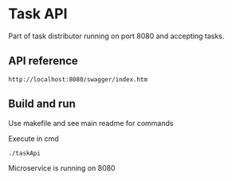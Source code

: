 # Task API

Part of task distributor running on port 8080 and accepting tasks.

## API reference
```
http://localhost:8080/swagger/index.htm
```

## Build and run

Use makefile and see main readme for commands

Execute in cmd
```
./taskApi
```

Microservice is running on 8080